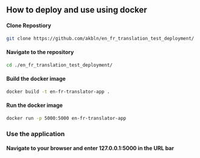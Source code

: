 ## How to deploy and use using docker

#### Clone Repostiory
```bash
git clone https://github.com/akbln/en_fr_translation_test_deployment/
```
#### Navigate to the repository
```bash
cd ./en_fr_translation_test_deployment/
```
#### Build the docker image
```bash
docker build -t en-fr-translator-app .
```
#### Run the docker image
```bash
docker run -p 5000:5000 en-fr-translator-app
```

### Use the application
#### Navigate to your browser and enter 127.0.0.1:5000 in the URL bar
